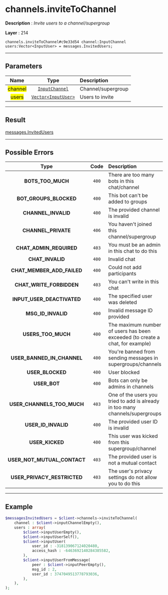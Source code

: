 # channels.inviteToChannel

**Description** : *Invite users to a channel/supergroup*

**Layer** : 214

```tl
channels.inviteToChannel#c9e33d54 channel:InputChannel users:Vector<InputUser> = messages.InvitedUsers;
```

---

## Parameters

| Name | Type | Description |
| :---: | :---: | :--- |
| <mark>channel</mark> | [`InputChannel`](type/InputChannel) | Channel/supergroup |
| <mark>users</mark> | [`Vector<InputUser>`](type/InputUser) | Users to invite |

---

## Result

[messages.InvitedUsers](type/messages.InvitedUsers)

---

## Possible Errors

| Type | Code | Description |
| :---: | :---: | :--- |
| **BOTS_TOO_MUCH** | `400` | There are too many bots in this chat/channel |
| **BOT_GROUPS_BLOCKED** | `400` | This bot can't be added to groups |
| **CHANNEL_INVALID** | `400` | The provided channel is invalid |
| **CHANNEL_PRIVATE** | `406` | You haven't joined this channel/supergroup |
| **CHAT_ADMIN_REQUIRED** | `403` | You must be an admin in this chat to do this |
| **CHAT_INVALID** | `400` | Invalid chat |
| **CHAT_MEMBER_ADD_FAILED** | `400` | Could not add participants |
| **CHAT_WRITE_FORBIDDEN** | `403` | You can't write in this chat |
| **INPUT_USER_DEACTIVATED** | `400` | The specified user was deleted |
| **MSG_ID_INVALID** | `400` | Invalid message ID provided |
| **USERS_TOO_MUCH** | `400` | The maximum number of users has been exceeded (to create a chat, for example) |
| **USER_BANNED_IN_CHANNEL** | `400` | You're banned from sending messages in supergroups/channels |
| **USER_BLOCKED** | `400` | User blocked |
| **USER_BOT** | `400` | Bots can only be admins in channels |
| **USER_CHANNELS_TOO_MUCH** | `403` | One of the users you tried to add is already in too many channels/supergroups |
| **USER_ID_INVALID** | `400` | The provided user ID is invalid |
| **USER_KICKED** | `400` | This user was kicked from this supergroup/channel |
| **USER_NOT_MUTUAL_CONTACT** | `403` | The provided user is not a mutual contact |
| **USER_PRIVACY_RESTRICTED** | `403` | The user's privacy settings do not allow you to do this |

---

## Example

```php
$messagesInvitedUsers = $client->channels->inviteToChannel(
	channel : $client->inputChannelEmpty(),
	users : array(
		$client->inputUserEmpty(),
		$client->inputUserSelf(),
		$client->inputUser(
			user_id : -318139067124020480,
			access_hash : -6463692140284385582,
		),
		$client->inputUserFromMessage(
			peer : $client->inputPeerEmpty(),
			msg_id : 2,
			user_id : 3747049513778793036,
		),
	),
);
```